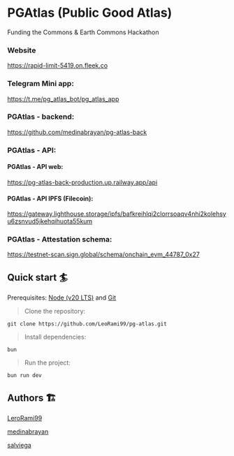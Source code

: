 # PGAtlas (Public Good Atlas)

Funding the Commons & Earth Commons Hackathon

### Website

https://rapid-limit-5419.on.fleek.co

### Telegram Mini app:

https://t.me/pg_atlas_bot/pg_atlas_app

### PGAtlas - backend:

https://github.com/medinabrayan/pg-atlas-back

### PGAtlas - API:

#### PGAtlas - API web:

https://pg-atlas-back-production.up.railway.app/api

#### PGAtlas - API IPFS (Filecoin):

https://gateway.lighthouse.storage/ipfs/bafkreihlqi2clorrsoaqv4nhi2kolehsyu6zsnvud5jkehqihuota55kum

### PGAtlas - Attestation schema:

https://testnet-scan.sign.global/schema/onchain_evm_44787_0x27

## Quick start 🏄

Prerequisites: [Node (v20 LTS)](https://nodejs.org/en/download/) and [Git](https://git-scm.com/downloads)

> Clone the repository:

```
git clone https://github.com/LeoRami99/pg-atlas.git
```

> Install dependencies:

```
bun
```

> Run the project:

```
bun run dev
```

## Authors 🏗

[LeroRami99](https://github.com/LeoRami99)

[medinabrayan](https://github.com/medinabrayan)

[salviega](https://github.com/salviega)
